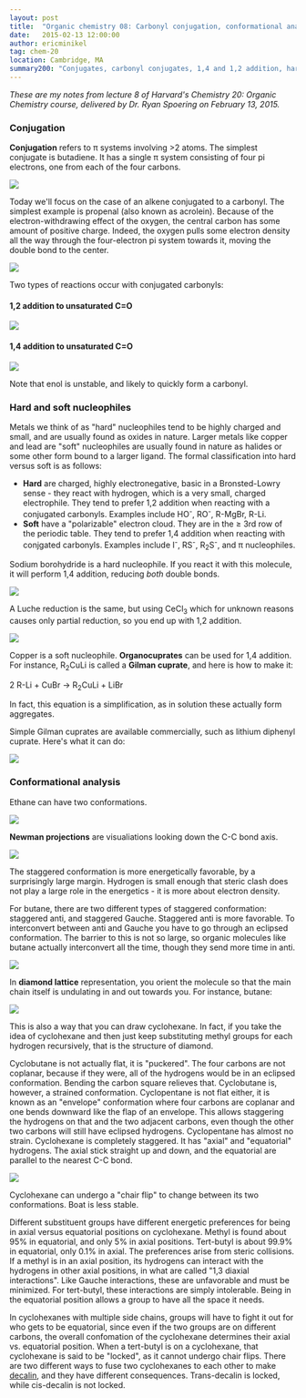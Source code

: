 ```yaml
---
layout: post
title:  "Organic chemistry 08: Carbonyl conjugation, conformational analysis, cyclic compounds"
date:   2015-02-13 12:00:00
author: ericminikel
tag: chem-20
location: Cambridge, MA
summary200: "Conjugates, carbonyl conjugates, 1,4 and 1,2 addition, hard versus soft nucleophiles, conformational analysis, Newman projections, cyclic compounds, chair flips and more."
---
```


*These are my notes from lecture 8 of Harvard's Chemistry 20: Organic Chemistry course, delivered by Dr. Ryan Spoering on February 13, 2015.*

### Conjugation

**Conjugation** refers to &pi; systems involving >2 atoms. The simplest conjugate is butadiene. It has a single &pi; system consisting of four pi electrons, one from each of the four carbons.

![](/media/2015/02/butadiene.png)

Today we'll focus on the case of an alkene conjugated to a carbonyl. The simplest example is propenal (also known as acrolein). Because of the electron-withdrawing effect of the oxygen, the central carbon has some amount of positive charge. Indeed, the oxygen pulls some electron density all the way through the four-electron pi system towards it, moving the double bond to the center.

![](/media/2015/02/propenal.png)

Two types of reactions occur with conjugated carbonyls:

#### 1,2 addition to unsaturated C=O

![](/media/2015/02/1-2-addition.png)

#### 1,4 addition to unsaturated C=O

![](/media/2015/02/1-4-addition.png)

Note that enol is unstable, and likely to quickly form a carbonyl.

### Hard and soft nucleophiles

Metals we think of as "hard" nucleophiles tend to be highly charged and small, and are usually found as oxides in nature. Larger metals like copper and lead are "soft" nucleophiles are usually found in nature as halides or some other form bound to a larger ligand. The formal classification into hard versus soft is as follows:

+ **Hard** are charged, highly electronegative, basic in a Bronsted-Lowry sense - they react with hydrogen, which is a very small, charged electrophile. They tend to prefer 1,2 addition when reacting with a conjugated carbonyls. Examples include HO<sup>-</sup>, RO<sup>-</sup>, R-MgBr, R-Li.
+ **Soft** have a "polarizable" electron cloud. They are in the &ge; 3rd row of the periodic table. They tend to prefer 1,4 addition when reacting with conjgated carbonyls. Examples include I<sup>-</sup>, RS<sup>-</sup>, R<sub>2</sub>S<sup>-</sup>, and &pi; nucleophiles.

Sodium borohydride is a hard nucleophile. If you react it with this molecule, it will perform 1,4 addition, reducing *both* double bonds.

![](/media/2015/02/sodium-borohydride.png)

A Luche reduction is the same, but using CeCl<sub>3</sub> which for unknown reasons causes only partial reduction, so you end up with 1,2 addition.

![](/media/2015/02/luche-reduction.png)

Copper is a soft nucleophile. **Organocuprates** can be used for 1,4 addition. For instance, R<sub>2</sub>CuLi is called a **Gilman cuprate**, and here is how to make it:

2 R-Li + CuBr &rarr; R<sub>2</sub>CuLi + LiBr

In fact, this equation is a simplification, as in solution these actually form aggregates.

Simple Gilman cuprates are available commercially, such as lithium diphenyl cuprate. Here's what it can do:

![](/media/2015/02/lithium-diphenyl-cuprate.png)

### Conformational analysis

Ethane can have two conformations.

![](/media/2015/02/ethane-conformations.png)

**Newman projections** are visualiations looking down the C-C bond axis.

![](/media/2015/02/ethane-newman.png)

The staggered conformation is more energetically favorable, by a surprisingly large margin. Hydrogen is small enough that steric clash does not play a large role in the energetics - it is more about electron density.

For butane, there are two different types of staggered conformation: staggered anti, and staggered Gauche. Staggered anti is more favorable. To interconvert between anti and Gauche you have to go through an eclipsed conformation. The barrier to this is not so large, so organic molecules like butane actually interconvert all the time, though they send more time in anti.

![](/media/2015/02/newman-butane.png)

In **diamond lattice** representation, you orient the molecule so that the main chain itself is undulating in and out towards you. For instance, butane:

![](/media/2015/02/diamond-lattice-butane.png)

This is also a way that you can draw cyclohexane. In fact, if you take the idea of cyclohexane and then just keep substituting methyl groups for each hydrogen recursively, that is the structure of diamond.

Cyclobutane is not actually flat, it is "puckered". The four carbons are not coplanar, because if they were, all of the hydrogens would be in an eclipsed conformation. Bending the carbon square relieves that. Cyclobutane is, however, a strained conformation. Cyclopentane is not flat either, it is known as an "envelope" conformation where four carbons are coplanar and one bends downward like the flap of an envelope. This allows staggering the hydrogens on that and the two adjacent carbons, even though the other two carbons will still have eclipsed hydrogens. Cyclopentane has almost no strain. Cyclohexane is completely staggered. It has "axial" and "equatorial" hydrogens. The axial stick straight up and down, and the equatorial are parallel to the nearest C-C bond.

![](/media/2015/02/cyclohexane-axial-equatorial.png)

Cyclohexane can undergo a "chair flip" to change between its two conformations. Boat is less stable.

Different substituent groups have different energetic preferences for being in axial versus equatorial positions on cyclohexane. Methyl is found about 95% in equatorial, and only 5% in axial positions. Tert-butyl is about 99.9% in equatorial, only 0.1% in axial. The preferences arise from steric collisions. If a methyl is in an axial position, its hydrogens can interact with the hydrogens in other axial positions, in what are called "1,3 diaxial interactions". Like Gauche interactions, these are unfavorable and must be minimized. For tert-butyl, these interactions are simply intolerable. Being in the equatorial position allows a group to have all the space it needs.

In cyclohexanes with multiple side chains, groups will have to fight it out for who gets to be equatorial, since even if the two groups are on different carbons, the overall confomation of the cyclohexane determines their axial vs. equatorial position. When a tert-butyl is on a cyclohexane, that cyclohexane is said to be "locked", as it cannot undergo chair flips. There are two different ways to fuse two cyclohexanes to each other to make [decalin](http://en.wikipedia.org/wiki/Decalin), and they have different consequences. Trans-decalin is locked, while cis-decalin is not locked.



